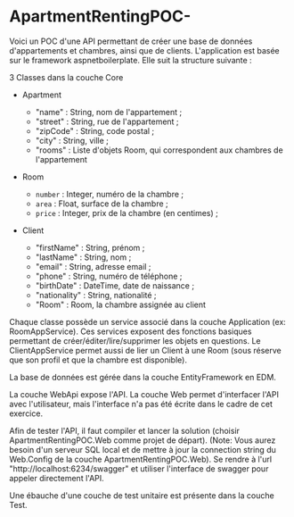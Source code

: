 # ApartmentRentingPOC-

Voici un POC d'une API permettant de créer une base de données d'appartements et chambres, ainsi que de clients.
L'application est basée sur le framework aspnetboilerplate.
Elle suit la structure suivante :

3 Classes dans la couche Core
  - Apartment
    - "name" : String, nom de l'appartement ;
    - "street" : String, rue de l'appartement ;
    - "zipCode" : String, code postal ;
    - "city" : String, ville ;
    - "rooms" : Liste d'objets Room, qui correspondent aux chambres de l'appartement
    
  - Room
    - `number` : Integer, numéro de la chambre ;
    - `area` : Float, surface de la chambre ;
    - `price` : Integer, prix de la chambre (en centimes) ;
    
  - Client
    - "firstName" : String, prénom ;
    - "lastName" : String, nom ;
    - "email" : String, adresse email ;
    - "phone" : String, numéro de téléphone ;
    - "birthDate" : DateTime, date de naissance ;
    - "nationality" : String, nationalité ;
    - "Room" : Room, la chambre assignée au client
 
Chaque classe possède un service associé dans la couche Application (ex: RoomAppService).
Ces services exposent des fonctions basiques permettant de créer/éditer/lire/supprimer les objets en questions.
Le ClientAppService permet aussi de lier un Client à une Room (sous réserve que son profil et que la chambre est disponible).

La base de données est gérée dans la couche EntityFramework en EDM.

La couche WebApi expose l'API.
La couche Web permet d'interfacer l'API avec l'utilisateur, mais l'interface n'a pas été écrite dans le cadre de cet exercice.

Afin de tester l'API, il faut compiler et lancer la solution (choisir ApartmentRentingPOC.Web comme projet de départ). 
(Note: Vous aurez besoin d'un serveur SQL local et de mettre à jour la connection string du Web.Config de la couche ApartmentRentingPOC.Web).
Se rendre à l'url "http://localhost:6234/swagger" et utiliser l'interface de swagger pour appeler directement l'API.

Une ébauche d'une couche de test unitaire est présente dans la couche Test.
